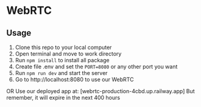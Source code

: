 # WebRTC

## Usage
1. Clone this repo to your local computer
2. Open terminal and move to work directory
3. Run `npm install` to install all package
4. Create file .env and set the `PORT=8080` or any other port you want
5. Run `npm run dev` and start the server
6. Go to http://localhost:8080 to use our WebRTC

OR
Use our deployed app at: [webrtc-production-4cbd.up.railway.app]
But remember, it will expire in the next 400 hours
